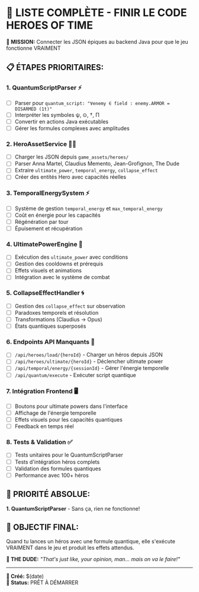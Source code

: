 # 🚀 LISTE COMPLÈTE - FINIR LE CODE HEROES OF TIME

**🎯 MISSION:** Connecter les JSON épiques au backend Java pour que le jeu fonctionne VRAIMENT

## 📋 **ÉTAPES PRIORITAIRES:**

### 1. **QuantumScriptParser** ⚡
- [ ] Parser pour `quantum_script: "∀enemy ∈ field : enemy.ARMOR = DISARMED (1t)"`
- [ ] Interpréter les symboles ψ, ⊙, †, Π
- [ ] Convertir en actions Java exécutables
- [ ] Gérer les formules complexes avec amplitudes

### 2. **HeroAssetService** 🦸‍♂️
- [ ] Charger les JSON depuis `game_assets/heroes/`
- [ ] Parser Anna Martel, Claudius Memento, Jean-Grofignon, The Dude
- [ ] Extraire `ultimate_power`, `temporal_energy`, `collapse_effect`
- [ ] Créer des entités Hero avec capacités réelles

### 3. **TemporalEnergySystem** ⚡
- [ ] Système de gestion `temporal_energy` et `max_temporal_energy`
- [ ] Coût en énergie pour les capacités
- [ ] Régénération par tour
- [ ] Épuisement et récupération

### 4. **UltimatePowerEngine** 🌟
- [ ] Exécution des `ultimate_power` avec conditions
- [ ] Gestion des cooldowns et prérequis
- [ ] Effets visuels et animations
- [ ] Intégration avec le système de combat

### 5. **CollapseEffectHandler** 🌀
- [ ] Gestion des `collapse_effect` sur observation
- [ ] Paradoxes temporels et résolution
- [ ] Transformations (Claudius → Opus)
- [ ] États quantiques superposés

### 6. **Endpoints API Manquants** 🔌
- [ ] `/api/heroes/load/{heroId}` - Charger un héros depuis JSON
- [ ] `/api/heroes/ultimate/{heroId}` - Déclencher ultimate power
- [ ] `/api/temporal/energy/{sessionId}` - Gérer l'énergie temporelle
- [ ] `/api/quantum/execute` - Exécuter script quantique

### 7. **Intégration Frontend** 🖥️
- [ ] Boutons pour ultimate powers dans l'interface
- [ ] Affichage de l'énergie temporelle
- [ ] Effets visuels pour les capacités quantiques
- [ ] Feedback en temps réel

### 8. **Tests & Validation** ✅
- [ ] Tests unitaires pour le QuantumScriptParser
- [ ] Tests d'intégration héros complets
- [ ] Validation des formules quantiques
- [ ] Performance avec 100+ héros

## 🎯 **PRIORITÉ ABSOLUE:**
**1. QuantumScriptParser** - Sans ça, rien ne fonctionne!

## 🚀 **OBJECTIF FINAL:**
Quand tu lances un héros avec une formule quantique, elle s'exécute VRAIMENT dans le jeu et produit les effets attendus.

**🎳 THE DUDE:** *"That's just like, your opinion, man... mais on va le faire!"*

---
**📅 Créé:** $(date)  
**🎯 Status:** PRÊT À DÉMARRER 
